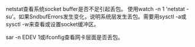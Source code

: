 netstat查看系统socket buffer是否不足引起丢包。
使用watch -n 1 'netstat -su'。如果SndbufErrors发生变化，说明系统层发生丢包。需要用sysctl -a或sysctl -w来查看或设置socket缓冲区。

sar -n EDEV 1或ifconfig查看网卡层面是否丢包。